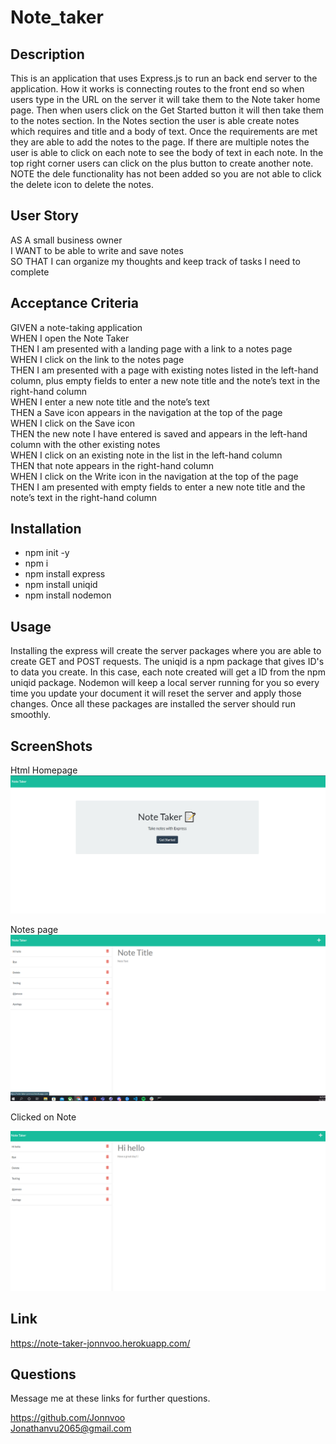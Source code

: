 # Note_taker

## Description
This is an application that uses Express.js to run an back end server to the application. How it works is connecting routes to the front end so when users type in the URL on the server it will take them to the Note taker home page. Then when users click on the Get Started button it will then take them to the notes section. In the Notes section the user is able create notes which requires and title and a body of text. Once the requirements are met they are able to add the notes to the page. If there are multiple notes the user is able to click on each note to see the body of text in each note. In the top right corner users can click on the plus button to create another note. NOTE the dele functionality has not been added so you are not able to click the delete icon to delete the notes.

## User Story
AS A small business owner</br>
I WANT to be able to write and save notes</br>
SO THAT I can organize my thoughts and keep track of tasks I need to complete</br>

## Acceptance Criteria
GIVEN a note-taking application</br>
WHEN I open the Note Taker</br>
THEN I am presented with a landing page with a link to a notes page</br>
WHEN I click on the link to the notes page</br>
THEN I am presented with a page with existing notes listed in the left-hand column, plus empty fields to enter a new note title and the note’s text in the right-hand column</br>
WHEN I enter a new note title and the note’s text</br>
THEN a Save icon appears in the navigation at the top of the page</br>
WHEN I click on the Save icon</br>
THEN the new note I have entered is saved and appears in the left-hand column with the other existing notes</br>
WHEN I click on an existing note in the list in the left-hand column</br>
THEN that note appears in the right-hand column</br>
WHEN I click on the Write icon in the navigation at the top of the page</br>
THEN I am presented with empty fields to enter a new note title and the note’s text in the right-hand column</br>

## Installation 
* npm init -y 
* npm i
* npm install express
* npm install uniqid
* npm install nodemon

## Usage 
Installing the express will create the server packages where you are able to create GET and POST requests. The uniqid is a npm package that gives ID's to data you create. In this case, each note created will get a ID from the npm uniqid package. Nodemon will keep a local server running for you so every time you update your document it will reset the server and apply those changes. 
Once all these packages are installed the server should run smoothly. 

## ScreenShots 

Html Homepage 
![ ScreenShot](./imgs/Note-taker-homepage.PNG)

Notes page 
![ ScreenShot](./imgs/Notes-page.PNG)

Clicked on Note 

![ ScreenShot](./imgs/Note.PNG)

## Link
https://note-taker-jonnvoo.herokuapp.com/ 

## Questions 
Message me at these links for further questions.

https://github.com/Jonnvoo</br>
Jonathanvu2065@gmail.com